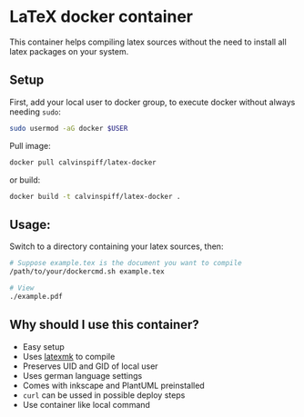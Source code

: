 LaTeX docker container
=====

This container helps compiling latex sources without the need to install all latex packages on your system.

Setup
-----
First, add your local user to docker group, to execute docker without always needing `sudo`:
```bash
sudo usermod -aG docker $USER
```

Pull image:
```bash
docker pull calvinspiff/latex-docker
```
or build:
```bash
docker build -t calvinspiff/latex-docker .
```

Usage:
-----

Switch to a directory containing your latex sources, then:

```bash
# Suppose example.tex is the document you want to compile
/path/to/your/dockercmd.sh example.tex

# View
./example.pdf
```

Why should I use this container?
-----

- Easy setup
- Uses [latexmk](https://duckduckgo.com/?q=latexmk&t=ffab&ia=web) to compile
- Preserves UID and GID of local user
- Uses german language settings
- Comes with inkscape and PlantUML preinstalled
- `curl` can be ussed in possible deploy steps
- Use container like local command
